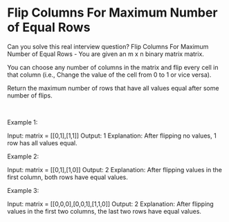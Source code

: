 # Flip Columns For Maximum Number of Equal Rows

Can you solve this real interview question? Flip Columns For Maximum Number of Equal Rows - You are given an m x n binary matrix matrix.

You can choose any number of columns in the matrix and flip every cell in that column (i.e., Change the value of the cell from 0 to 1 or vice versa).

Return the maximum number of rows that have all values equal after some number of flips.

 

Example 1:


Input: matrix = [[0,1],[1,1]]
Output: 1
Explanation: After flipping no values, 1 row has all values equal.


Example 2:


Input: matrix = [[0,1],[1,0]]
Output: 2
Explanation: After flipping values in the first column, both rows have equal values.


Example 3:


Input: matrix = [[0,0,0],[0,0,1],[1,1,0]]
Output: 2
Explanation: After flipping values in the first two columns, the last two rows have equal values.